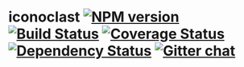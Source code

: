 # iconoclast [![NPM version][npm-img]][npm-url] [![Build Status][travis-img]][travis-url] [![Coverage Status][coveralls-img]][coveralls-url] [![Dependency Status][dependency-img]][dependency-url] [![Gitter chat][gitter-img]][gitter-url]

[travis-img]:     https://img.shields.io/travis/zeekay/iconoclast.svg
[travis-url]:     https://travis-ci.org/zeekay/iconoclast
[coveralls-img]:  https://coveralls.io/repos/zeekay/iconoclast/badge.svg?branch=master&service=github
[coveralls-url]:  https://coveralls.io/github/zeekay/iconoclast?branch=master
[dependency-url]: https://david-dm.org/zeekay/iconoclast
[dependency-img]: https://david-dm.org/zeekay/iconoclast.svg
[npm-img]:        https://img.shields.io/npm/v/iconoclast.svg
[npm-url]:        https://www.npmjs.com/package/iconoclast
[gitter-img]:     https://badges.gitter.im/join-chat.svg
[gitter-url]:     https://gitter.im/zeekay/hi

<!-- not used -->
[downloads-img]:     https://img.shields.io/npm/dm/iconoclast.svg
[downloads-url]:     http://badge.fury.io/js/iconoclast
[devdependency-img]: https://david-dm.org/zeekay/iconoclast/dev-status.svg
[devdependency-url]: https://david-dm.org/zeekay/iconoclast#info=devDependencies
